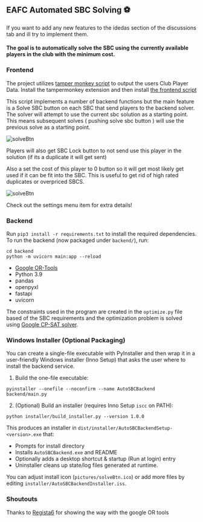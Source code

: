 ## EAFC Automated SBC Solving ⚽

If you want to add any new features to the idedas section of the discussions tab and ill try to implement them.

#### The goal is to automatically solve the SBC using the currently available players in the club with the minimum cost.

### Frontend

The project utilizes [tamper monkey script](https://www.tampermonkey.net/) to output the users Club Player Data.
Install the tampermonkey extension and then install [the frontend script](https://github.com/titiroMonkey/Auto-SBC/blob/main/tampermonkey-ai-sbc.user.js)

This script implements a number of backend functions but the main feature is a Solve SBC button on each SBC that send players to the backend solver. The solver will attempt to use the current sbc solution as a starting point. This means subsequent solves ( pushing solve sbc button ) will use the previous solve as a starting point.

![solveBtn](https://github.com/titiroMonkey/Auto-SBC/blob/main/pictures/solveBtn.jpg?raw=true)

Players will also get SBC Lock button to not send use this player in the solution (if its a duplicate it will get sent)

Also a set the cost of this player to 0 button so it will get most likely get used if it can be fit into the SBC.
This is useful to get rid of high rated duplicates or overpriced SBCS.

![solveBtn](https://github.com/titiroMonkey/Auto-SBC/blob/main/pictures/Player.jpg?raw=true)

Check out the settings menu item for extra details!

### Backend

Run `pip3 install -r requirements.txt` to install the required dependencies.
To run the backend (now packaged under `backend/`), run:

```
cd backend
python -m uvicorn main:app --reload
```

- [Google OR-Tools](https://github.com/google/or-tools)
- Python 3.9
- pandas
- openpyxl
- fastapi
- uvicorn

The constraints used in the program are created in the `optimize.py` file based of the SBC requirements and the optimization problem is solved using [Google CP-SAT solver](https://developers.google.com/optimization/cp/cp_solver).

### Windows Installer (Optional Packaging)

You can create a single-file executable with PyInstaller and then wrap it in a user-friendly Windows installer (Inno Setup) that asks the user where to install the backend service.

1. Build the one-file executable:

```
pyinstaller --onefile --noconfirm --name AutoSBCBackend backend/main.py
```

2. (Optional) Build an installer (requires Inno Setup `iscc` on PATH):

```
python installer/build_installer.py --version 1.0.0
```

This produces an installer in `dist/installer/AutoSBCBackendSetup-<version>.exe` that:

- Prompts for install directory
- Installs `AutoSBCBackend.exe` and README
- Optionally adds a desktop shortcut & startup (Run at login) entry
- Uninstaller cleans up state/log files generated at runtime.

You can adjust install icon (`pictures/solveBtn.ico`) or add more files by editing `installer/AutoSBCBackendInstaller.iss`.

### Shoutouts

Thanks to [Regista6](https://github.com/Regista6) for showing the way with the google OR tools

